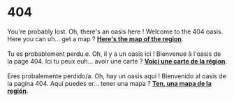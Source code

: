 # 404
You're probably lost. Oh, there's an oasis here ! Welcome to the 404 oasis. Here you can uh... get a map ? **[Here's the map of the region](/games/)**.\
\
Tu es probablement perdu.e. Oh, il y a un oasis ici ! Bienvenue à l'oasis de la page 404. Ici tu peux euh... avoir une carte ? **[Voici une carte de la région](/games/fr.html/)**.\
\
Eres probalemente perdido/a. Oh, hay un oasis aquí ! Bienvenido al oasis de la pagína 404. Aquí puedes er... tener una mapa ? **[Ten, una mapa de la región](/games/es.html/)**.
